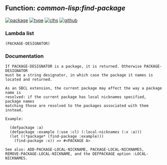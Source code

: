 ## Function: ***common-lisp:find-package***
[![package](https://img.shields.io/badge/Package-COMMON--LISP-5f9ea0.svg?style=social&colorA=999999)](../) [![type](https://img.shields.io/badge/Type-Function-5f9ea0.svg?style=social&colorA=999999)](../#function) [![clhs](https://img.shields.io/badge/CLHS-FIND--PACKAGE-5f9ea0.svg?style=social&colorA=999999)](http://www.lispworks.com/documentation/HyperSpec/Body/f_find_p.htm) [![github](https://img.shields.io/badge/GitHub-View_the_source-5f9ea0.svg?style=social&colorA=999999&logo=github)](https://github.com/sbcl/sbcl/blob/master/src/code/target-package.lisp/) 
### Lambda list
```
(PACKAGE-DESIGNATOR)
```
### Documentation
```
If PACKAGE-DESIGNATOR is a package, it is returned. Otherwise PACKAGE-DESIGNATOR
must be a string designator, in which case the package it names is located and returned.

As an SBCL extension, the current package may affect the way a package name is
resolved: if the current package has local nicknames specified, package names
matching those are resolved to the packages associated with them instead.

Example:

  (defpackage :a)
  (defpackage :example (:use :cl) (:local-nicknames (:x :a)))
  (let ((*package* (find-package :example)))
    (find-package :x)) => #<PACKAGE A>

See also: ADD-PACKAGE-LOCAL-NICKNAME, PACKAGE-LOCAL-NICKNAMES,
REMOVE-PACKAGE-LOCAL-NICKNAME, and the DEFPACKAGE option :LOCAL-NICKNAMES.
```
